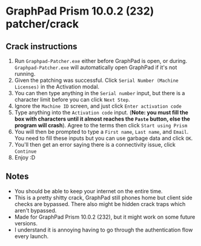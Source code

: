 # GraphPad Prism 10.0.2 (232) patcher/crack
## Crack instructions
1. Run `Graphpad-Patcher.exe` either before GraphPad is open, or during. `Graphpad-Patcher.exe` will automatically open GraphPad if it's not running.
2. Given the patching was successful. Click `Serial Number (Machine Licenses)` in the Activation modal.
3. You can then type anything in the `Serial number` input, but there is a character limit before you can click `Next Step`.
4. Ignore the `Machine ID` screen, and just click `Enter activation code`
5. Type anything into the `Activation code` input. (**Note: you must fill the box with characters until it almost reaches the `Paste` button, else the program will crash**). Agree to the terms then click `Start using Prism`
6. You will then be prompted to type a `First name`, `Last name`, and `Email`. You need to fill these inputs but you can use garbage data and click `OK`.
7. You'll then get an error saying there is a connectivity issue, click `Continue`
8. Enjoy :D

## Notes
* You should be able to keep your internet on the entire time.
* This is a pretty shitty crack, GraphPad still phones home but client side checks are bypassed. There also might be hidden crack traps which aren't bypassed.
* Made for GraphPad Prism 10.0.2 (232), but it might work on some future versions.
* I understand it is annoying having to go through the authentication flow every launch.